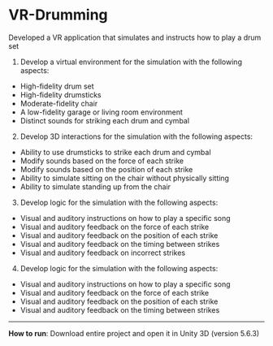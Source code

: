 # VR-Drumming
Developed a VR application that simulates and instructs how to play a drum set

1. Develop a virtual environment for the simulation with the following aspects:
- High-fidelity drum set
- High-fidelity drumsticks
- Moderate-fidelity chair
- A low-fidelity garage or living room environment
- Distinct sounds for striking each drum and cymbal
  
2. Develop 3D interactions for the simulation with the following aspects:
- Ability to use drumsticks to strike each drum and cymbal
- Modify sounds based on the force of each strike
- Modify sounds based on the position of each strike
- Ability to simulate sitting on the chair without physically sitting
- Ability to simulate standing up from the chair
  
3. Develop logic for the simulation with the following aspects:
- Visual and auditory instructions on how to play a specific song
- Visual and auditory feedback on the force of each strike
- Visual and auditory feedback on the position of each strike
- Visual and auditory feedback on the timing between strikes
- Visual and auditory feedback on incorrect strikes
  
4. Develop logic for the simulation with the following aspects:
- Visual and auditory instructions on how to play a specific song
- Visual and auditory feedback on the force of each strike
- Visual and auditory feedback on the position of each strike
- Visual and auditory feedback on the timing between strikes
  
  
------
**How to run**:
  Download entire project and open it in Unity 3D (version 5.6.3)
